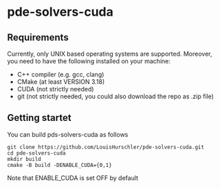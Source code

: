 # pde-solvers-cuda


## Requirements
Currently, only UNIX based operating systems are supported. Moreover, you need to have the following installed on your machine:
* C++ compiler (e.g. gcc, clang)
* CMake (at least VERSION 3.18)
* CUDA (not strictly needed)
* git (not strictly needed, you could also download the repo as .zip file)

## Getting startet
You can build pds-solvers-cuda as follows

```
git clone https://github.com/LouisHurschler/pde-solvers-cuda.git  
cd pde-solvers-cuda
mkdir build
cmake -B build -DENABLE_CUDA={0,1}
```
Note that ENABLE_CUDA is set OFF by default
